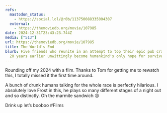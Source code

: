 ```yaml
---
refs:
  mastodon_status:
    - https://social.lol/@r0b/113750088335004307
  external:
    - https://themoviedb.org/movie/107985
date: 2024-12-31T23:43:23.744Z
media: ["513"]
url: https://themoviedb.org/movie/107985
title: The World's End
blurb: Five friends who reunite in an attempt to top their epic pub crawl from
  20 years earlier unwittingly become humankind's only hope for survival.
---
```


Rounding off my 2024 with a film. Thanks to Tom for getting me to rewatch this, I totally missed it the first time around.

A bunch of drunk humans talking for the whole race is perfectly hilarious. I absolutely love Frost in this, he plays so many different stages of a night out and so distinctly.
Oh the marmite sandwich 😍

Drink up let’s booboo #Films
